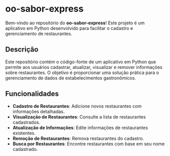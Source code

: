 # oo-sabor-express

Bem-vindo ao repositório do **oo-sabor-express**! Este projeto é um aplicativo em Python desenvolvido para facilitar o cadastro e gerenciamento de restaurantes.

## Descrição
Este repositório contém o código-fonte de um aplicativo em Python que permite aos usuários cadastrar, atualizar, visualizar e remover informações sobre restaurantes. O objetivo é proporcionar uma solução prática para o gerenciamento de dados de estabelecimentos gastronômicos.

## Funcionalidades
- **Cadastro de Restaurantes**: Adicione novos restaurantes com informações detalhadas.
- **Visualização de Restaurantes**: Consulte a lista de restaurantes cadastrados.
- **Atualização de Informações**: Edite informações de restaurantes existentes.
- **Remoção de Restaurantes**: Remova restaurantes do cadastro.
- **Busca por Restaurantes**: Encontre restaurantes com base em seu nome cadastrado.
